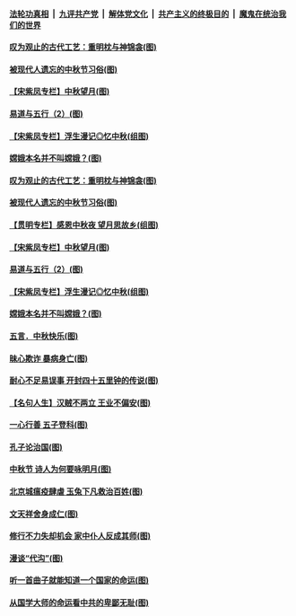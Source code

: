

####  [法轮功真相](../../../../basic/blob/master/README.md?t=10022031) &nbsp;|&nbsp; [九评共产党](../../../../9ping.md/blob/master/README.md?t=10022031) &nbsp;|&nbsp; [解体党文化](../../../../jtdwh.md/blob/master/README.md?t=10022031)  &nbsp;|&nbsp; [共产主义的终极目的](../../../../gczydzjmd.md/blob/master/README.md?t=10022031) &nbsp;|&nbsp; [魔鬼在统治我们的世界](../../../../mgztzwmdsj.md/blob/master/README.md?t=10022031) 

#### [叹为观止的古代工艺：重明枕与神锦衾(图)](../pages/p7/947819.md?t=10022031) 

#### [被现代人遗忘的中秋节习俗(图)](../pages/p7/947855.md?t=10022031) 

#### [【宋紫凤专栏】中秋望月(图)](../pages/p7/947781.md?t=10022031) 

#### [易道与五行（2）(图)](../pages/p7/947655.md?t=10022031) 

#### [【宋紫凤专栏】浮生漫记◎忆中秋(组图)](../pages/p7/946829.md?t=10022031) 

#### [嫦娥本名并不叫嫦娥？(图)](../pages/p7/947731.md?t=10022031) 

#### [叹为观止的古代工艺：重明枕与神锦衾(图)](../pages/p7/947819.md?t=10022031) 

#### [被现代人遗忘的中秋节习俗(图)](../pages/p7/947855.md?t=10022031) 

#### [【贯明专栏】感恩中秋夜 望月思故乡(组图)](../pages/p7/946621.md?t=10022031) 

#### [【宋紫凤专栏】中秋望月(图)](../pages/p7/947781.md?t=10022031) 

#### [易道与五行（2）(图)](../pages/p7/947655.md?t=10022031) 

#### [【宋紫凤专栏】浮生漫记◎忆中秋(组图)](../pages/p7/946829.md?t=10022031) 

#### [嫦娥本名并不叫嫦娥？(图)](../pages/p7/947731.md?t=10022031) 

#### [五言．中秋快乐(图)](../pages/p7/947732.md?t=10022031) 

#### [昧心欺诈 暴病身亡(图)](../pages/p7/947378.md?t=10022031) 

#### [耐心不足易误事 开封四十五里钟的传说(图)](../pages/p7/947634.md?t=10022031) 

#### [【名句人生】汉贼不两立 王业不偏安(图)](../pages/p7/947564.md?t=10022031) 

#### [一心行善 五子登科(图)](../pages/p7/947377.md?t=10022031) 

#### [孔子论治国(图)](../pages/p7/947334.md?t=10022031) 

#### [中秋节 诗人为何要咏明月(图)](../pages/p7/947465.md?t=10022031) 

#### [北京城瘟疫肆虐 玉兔下凡救治百姓(图)](../pages/p7/947538.md?t=10022031) 

#### [文天祥舍身成仁(图)](../pages/p7/947375.md?t=10022031) 

#### [修行不力失却机会 家中仆人反成其师(图)](../pages/p7/947366.md?t=10022031) 

#### [漫谈“代沟”(图)](../pages/p7/947136.md?t=10022031) 

#### [听一首曲子就能知道一个国家的命运(图)](../pages/p7/947339.md?t=10022031) 

#### [从国学大师的命运看中共的卑鄙无耻(图)](../pages/p7/943386.md?t=10022031) 

